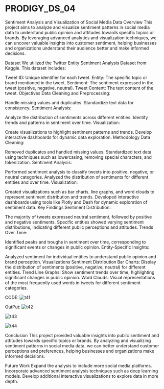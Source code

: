 # PRODIGY_DS_04
Sentiment Analysis and Visualization of Social Media Data
Overview
This project aims to analyze and visualize sentiment patterns in social media data to understand public opinion and attitudes towards specific topics or brands. By leveraging advanced analytics and visualization techniques, we can uncover valuable insights into customer sentiment, helping businesses and organizations understand their audience better and make informed decisions.

Dataset
We utilized the Twitter Entity Sentiment Analysis Dataset from Kaggle. This dataset includes:

Tweet ID: Unique identifier for each tweet.
Entity: The specific topic or brand mentioned in the tweet.
Sentiment: The sentiment expressed in the tweet (positive, negative, neutral).
Tweet Content: The text content of the tweet.
Objectives
Data Cleaning and Preprocessing:

Handle missing values and duplicates.
Standardize text data for consistency.
Sentiment Analysis:

Analyze the distribution of sentiments across different entities.
Identify trends and patterns in sentiment over time.
Visualization:

Create visualizations to highlight sentiment patterns and trends.
Develop interactive dashboards for dynamic data exploration.
Methodology
Data Cleaning:

Removed duplicates and handled missing values.
Standardized text data using techniques such as lowercasing, removing special characters, and tokenization.
Sentiment Analysis:

Performed sentiment analysis to classify tweets into positive, negative, or neutral categories.
Analyzed the distribution of sentiments for different entities and over time.
Visualization:

Created visualizations such as bar charts, line graphs, and word clouds to represent sentiment distribution and trends.
Developed interactive dashboards using tools like Plotly and Dash for dynamic exploration of sentiment data.
Key Findings
Sentiment Distribution:

The majority of tweets expressed neutral sentiment, followed by positive and negative sentiments.
Specific entities showed varying sentiment distributions, indicating different public perceptions and attitudes.
Trends Over Time:

Identified peaks and troughs in sentiment over time, corresponding to significant events or changes in public opinion.
Entity-Specific Insights:

Analyzed sentiment for individual entities to understand public opinion and brand perception.
Visualizations
Sentiment Distribution Bar Charts: Display the distribution of sentiments (positive, negative, neutral) for different entities.
Trend Line Graphs: Show sentiment trends over time, highlighting significant changes in public opinion.
Word Clouds: Visual representations of the most frequently used words in tweets for different sentiment categories.

CODE:
![t41](https://github.com/Lavanya-1234198/PRODIGY_DS_04/assets/174336088/f85b3410-857a-4e3d-bcfb-ca1b11f5a3f0)

OutPut:
![t42](https://github.com/Lavanya-1234198/PRODIGY_DS_04/assets/174336088/6114d16c-b294-438d-84e6-5c6054fd9559)

![t43](https://github.com/Lavanya-1234198/PRODIGY_DS_04/assets/174336088/711e3e48-06e1-4b53-b848-2201c5a46c17)

![t44](https://github.com/Lavanya-1234198/PRODIGY_DS_04/assets/174336088/699f4839-b602-47ac-8ab3-5a44a8b8d964)

Conclusion
This project provided valuable insights into public sentiment and attitudes towards specific topics or brands. By analyzing and visualizing sentiment
patterns in social media data, we can better understand customer perceptions and preferences, helping businesses and organizations make informed decisions.

Future Work
Expand the analysis to include more social media platforms.
Incorporate advanced sentiment analysis techniques such as deep learning models.
Develop additional interactive visualizations to explore data in more depth.
